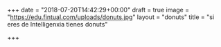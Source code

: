 +++
date = "2018-07-20T14:42:29+00:00"
draft = true
image = "https://edu.fintual.com/uploads/donuts.jpg"
layout = "donuts"
title = "si eres de Intelligenxia tienes donuts"

+++
